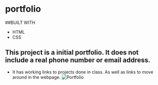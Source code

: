 # portfolio

##BUILT WITH
* HTML
* CSS

## This project is a initial portfolio. It does not include a real phone number or email address. 

* It has working links to projects done in class. As well as links to move around in the webpage. 
![Portfolio]("https://user-images.githubusercontent.com/83173310/119279249-12fc4580-bbf0-11eb-9e64-da0f24d0c14e.png")
